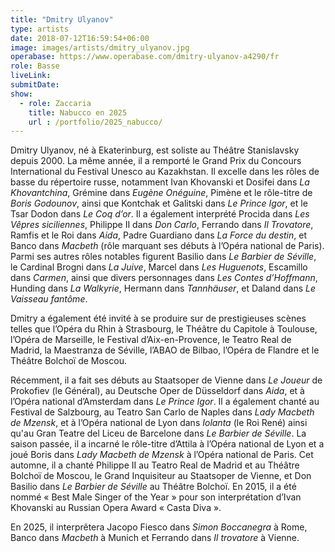 ```yaml
---
title: "Dmitry Ulyanov"
type: artists
date: 2018-07-12T16:59:54+06:00
image: images/artists/dmitry_ulyanov.jpg
operabase: https://www.operabase.com/dmitry-ulyanov-a4290/fr
role: Basse
liveLink: 
submitDate: 
show:
  - role: Zaccaria
    title: Nabucco en 2025
    url : /portfolio/2025_nabucco/
---
```


Dmitry Ulyanov, né à Ekaterinburg, est soliste au Théâtre Stanislavsky depuis 2000. La même année, il a remporté le Grand Prix du Concours International du Festival Unesco au Kazakhstan. Il excelle dans les rôles de basse du répertoire russe, notamment Ivan Khovanski et Dosifei dans *La Khovantchina*, Grémine dans *Eugène Onéguine*, Pimène et le rôle-titre de *Boris Godounov*, ainsi que Kontchak et Galitski dans *Le Prince Igor*, et le Tsar Dodon dans *Le Coq d’or*. Il a également interprété Procida dans *Les Vêpres siciliennes*, Philippe II dans *Don Carlo*, Ferrando dans *Il Trovatore*, Ramfis et le Roi dans *Aida*, Padre Guardiano dans *La Force du destin*, et Banco dans *Macbeth* (rôle marquant ses débuts à l’Opéra national de Paris). Parmi ses autres rôles notables figurent Basilio dans *Le Barbier de Séville*, le Cardinal Brogni dans *La Juive*, Marcel dans *Les Huguenots*, Escamillo dans *Carmen*, ainsi que divers personnages dans *Les Contes d’Hoffmann*, Hunding dans *La Walkyrie*, Hermann dans *Tannhäuser*, et Daland dans *Le Vaisseau fantôme*.

Dmitry a également été invité à se produire sur de prestigieuses scènes telles que l’Opéra du Rhin à Strasbourg, le Théâtre du Capitole à Toulouse, l’Opéra de Marseille, le Festival d’Aix-en-Provence, le Teatro Real de Madrid, la Maestranza de Séville, l’ABAO de Bilbao, l’Opéra de Flandre et le Théâtre Bolchoï de Moscou.

Récemment, il a fait ses débuts au Staatsoper de Vienne dans *Le Joueur* de Prokofiev (le Général), au Deutsche Oper de Düsseldorf dans *Aida*, et à l’Opéra national d’Amsterdam dans *Le Prince Igor*. Il a également chanté au Festival de Salzbourg, au Teatro San Carlo de Naples dans *Lady Macbeth de Mzensk*, et à l’Opéra national de Lyon dans *Iolanta* (le Roi René) ainsi qu'au Gran Teatre del Liceu de Barcelone dans *Le Barbier de Séville*. La saison passée, il a incarné le rôle-titre d’Attila à l’Opéra national de Lyon et a joué Boris dans *Lady Macbeth de Mzensk* à l’Opéra national de Paris. Cet automne, il a chanté Philippe II au Teatro Real de Madrid et au Théâtre Bolchoï de Moscou, le Grand Inquisiteur au Staatsoper de Vienne, et Don Basilio dans *Le Barbier de Séville* au Théâtre Bolchoï. En 2015, il a été nommé « Best Male Singer of the Year » pour son interprétation d’Ivan Khovanski au Russian Opera Award « Casta Diva ».

En 2025, il interprêtera Jacopo Fiesco dans *Simon Boccanegra* à Rome, Banco dans *Macbeth* à Munich et Ferrando dans *Il trovatore* à Vienne. 

